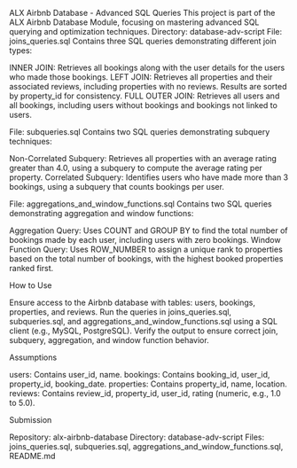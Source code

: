 ALX Airbnb Database - Advanced SQL Queries
This project is part of the ALX Airbnb Database Module, focusing on mastering advanced SQL querying and optimization techniques.
Directory: database-adv-script
File: joins_queries.sql
Contains three SQL queries demonstrating different join types:

INNER JOIN: Retrieves all bookings along with the user details for the users who made those bookings.
LEFT JOIN: Retrieves all properties and their associated reviews, including properties with no reviews. Results are sorted by property_id for consistency.
FULL OUTER JOIN: Retrieves all users and all bookings, including users without bookings and bookings not linked to users.

File: subqueries.sql
Contains two SQL queries demonstrating subquery techniques:

Non-Correlated Subquery: Retrieves all properties with an average rating greater than 4.0, using a subquery to compute the average rating per property.
Correlated Subquery: Identifies users who have made more than 3 bookings, using a subquery that counts bookings per user.

File: aggregations_and_window_functions.sql
Contains two SQL queries demonstrating aggregation and window functions:

Aggregation Query: Uses COUNT and GROUP BY to find the total number of bookings made by each user, including users with zero bookings.
Window Function Query: Uses ROW_NUMBER to assign a unique rank to properties based on the total number of bookings, with the highest booked properties ranked first.

How to Use

Ensure access to the Airbnb database with tables: users, bookings, properties, and reviews.
Run the queries in joins_queries.sql, subqueries.sql, and aggregations_and_window_functions.sql using a SQL client (e.g., MySQL, PostgreSQL).
Verify the output to ensure correct join, subquery, aggregation, and window function behavior.

Assumptions

users: Contains user_id, name.
bookings: Contains booking_id, user_id, property_id, booking_date.
properties: Contains property_id, name, location.
reviews: Contains review_id, property_id, user_id, rating (numeric, e.g., 1.0 to 5.0).

Submission

Repository: alx-airbnb-database
Directory: database-adv-script
Files: joins_queries.sql, subqueries.sql, aggregations_and_window_functions.sql, README.md
